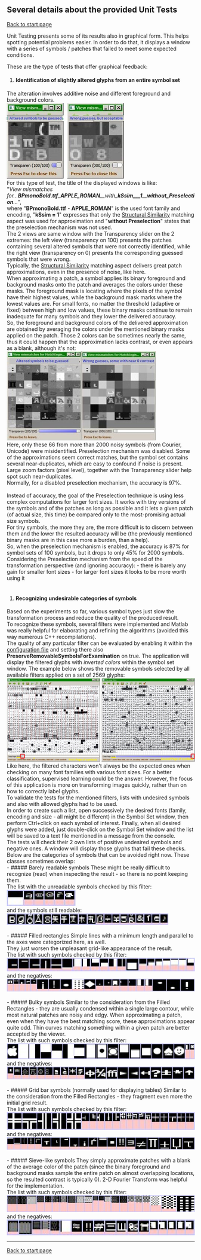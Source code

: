 ## Several details about the provided Unit Tests

[Back to start page](../../../ReadMe.md)

Unit Testing presents some of its results also in graphical form. This helps spotting potential problems easier.
In order to do that, it displays a window with a series of symbols / patches that failed to meet some expected conditions.

These are the type of tests that offer graphical feedback:
1. #### Identification of slightly altered glyphs from an entire symbol set
The alteration involves additive noise and different foreground and background colors.<br>
![](MismatchesUnitTesting_small.jpg)<br>
For this type of test, the title of the displayed windows is like:<br>
&quot;*View mismatches for...**BPmonoBold.ttf**\_**APPLE\_ROMAN**\_\_with\_**kSsim\_\_\_1**\_\_**without\_Preselection**...*&quot;,<br>
where &quot;**BPmonoBold.ttf** \- **APPLE\_ROMAN**&quot; is the used font family and encoding, &quot;**kSsim = 1**&quot; expresses that only the [Structural Similarity][StructuralSimilarity] matching aspect was used for approximation and &quot;**without Preselection**&quot; states that the preselection mechanism was not used.<br>
The 2 views are same window with the Transparency slider on the 2 extremes: the left view (transparency on 100) presents the patches containing several altered symbols that were not correctly identified, while the right view (transparency on 0) presents the corresponding guessed symbols that were wrong.<br>
Typically, the [Structural Similarity][StructuralSimilarity] matching aspect delivers great patch approximations, even in the presence of noise, like here.<br>
When approximating a patch, a symbol applies its binary foreground and background masks onto the patch and averages the colors under these masks. The foreground mask is locating where the pixels of the symbol have their highest values, while the background mask marks where the lowest values are. For small fonts, no matter the threshold (adaptive or fixed) between high and low values, these binary masks continue to remain inadequate for many symbols and they lower the delivered accuracy.<br>
So, the foreground and background colors of the delivered approximation are obtained by averaging the colors under the mentioned binary masks applied on the patch. Those 2 colors can be sometimes nearly the same, thus it could happen that the approximation lacks contrast, or even appears as a blank, although it&#39;s not:<br>
![](MismatchesUnitTesting.jpg)<br>
Here, only these 66 from more than 2000 noisy symbols (from Courier, Unicode) were misidentified. Preselection mechanism was disabled. Some of the approximations seem correct matches, but the symbol set contains several near\-duplicates, which are easy to confound if noise is present. Large zoom factors (pixel level), together with the Transparency slider help spot such near\-duplicates.<br>
Normally, for a disabled preselection mechanism, the accuracy is 97%.<br><br>
Instead of accuracy, the goal of the Preselection technique is using less complex computations for larger font sizes. It works with tiny versions of the symbols and of the patches as long as possible and it lets a given patch (of actual size, this time) be compared only to the most-promising actual size symbols.<br>
For tiny symbols, the more they are, the more difficult is to discern between them and the lower the resulted accuracy will be (the previously mentioned binary masks are in this case more a burden, than a help).<br>
So, when the preselection mechanism is enabled, the accuracy is 87% for symbol sets of 100 symbols, but it drops to only 45% for 2000 symbols.<br>
Considering the Preselection mechanism from the speed of the transformation perspective (and ignoring accuracy):
	- there is barely any gain for smaller font sizes
	- for larger font sizes it looks to be more worth using it
<br><br>
1. #### Recognizing undesirable categories of symbols
Based on the experiments so far, various symbol types just slow the transformation process and reduce the quality of the produced result.<br>
To recognize these symbols, several filters were implemented and Matlab was really helpful for elaborating and refining the algorithms (avoided this way numerous C\+\+ recompilations).<br>
The quality of any particular filter can be evaluated by enabling it within the [configuration file](../../res/varConfig.txt) and setting there also **PreserveRemovableSymbolsForExamination** on true. The application will display the filtered glyphs with *inverted colors* within the symbol set window. The example below shows the removable symbols selected by all available filters applied on a set of 2569 glyphs:<br>
![](../CmapViewer.jpg)<br>
Like here, the filtered characters won&#39;t always be the expected ones when checking on many font families with various font sizes. For a better classification, supervised learning could be the answer. However, the focus of this application is more on transforming images quickly, rather than on how to correctly label glyphs.<br>
To validate the tests for the mentioned filters, lists with undesired symbols and also with allowed glyphs had to be used.<br>
In order to create such a list, open successively the desired fonts (family, encoding and size - all might be different) in the Symbol Set window, then perform Ctrl+click on each symbol of interest. Finally, when all desired glyphs were added, just double-click on the Symbol Set window and the list will be saved to a text file mentioned in a message from the console.<br>
The tests will check their 2 own lists of positive undesired symbols and negative ones. A window will display those glyphs that fail these checks.<br>
Below are the categories of symbols that can be avoided right now. These classes sometimes overlap:<br>
	- ##### Barely readable symbols
	These might be really difficult to recognize (read) when inspecting the result - so there is no point keeping them.<br>
    The list with the unreadable symbols checked by this filter:<br>
	![](readable_false.png)<br>
    and the symbols still readable:<br>
	![](readable_true.png)
    <br><br>
	- ##### Filled rectangles
	Simple lines with a minimum length and parallel to the axes were categorized here, as well.<br>
    They just worsen the unpleasant grid-like appearance of the result.<br>
    The list with such symbols checked by this filter:<br>
	![](filledRectangles_true.png)<br>
    and the negatives:<br>
	![](filledRectangles_false.png)
    <br><br>
	- ##### Bulky symbols
	Similar to the consideration from the Filled Rectangles - they are usually condensed within a single large contour, while most natural patches are noisy and edgy. When approximating a patch, even when they have the best matching score, these approximations appear quite odd. Thin curves matching something within a given patch are better accepted by the viewer.<br>
    The list with such symbols checked by this filter:<br>
	![](bulky_true.png)<br>
    and the negatives:<br>
	![](bulky_false.png)
    <br><br>
	- ##### Grid bar symbols (normally used for displaying tables)
	Similar to the consideration from the Filled Rectangles - they fragment even more the initial grid result.<br>
    The list with such symbols checked by this filter:<br>
	![](gridBars_true.png)<br>
    and the negatives:<br>
	![](gridBars_false.png)
    <br><br>
	- ##### Sieve\-like symbols
	They simply approximate patches with a blank of the average color of the patch (since the binary foreground and background masks sample the entire patch on almost overlapping locations, so the resulted contrast is typically 0). 2-D Fourier Transform was helpful for the implementation.<br>
    The list with such symbols checked by this filter:<br>
	![](sieves_true.png)<br>
    and the negatives:<br>
	![](sieves_false.png)

----------

[Back to start page](../../../ReadMe.md)

[StructuralSimilarity]:https://ece.uwaterloo.ca/~z70wang/research/ssim